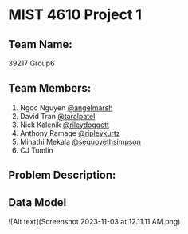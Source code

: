 # MIST 4610 Project 1

## Team Name: 
39217 Group6

## Team Members:
1. Ngoc Nguyen [@angelmarsh](https://www.github.com/apm83682)
2. David Tran [@taralpatel](https://www.github.com/taralbpatel)
3. Nick Kalenik [@rileydoggett](https://www.github.com/RileyDoggett)
4. Anthony Ramage [@ripleykurtz](https://www.github.com/RipleyKurtz)
5. Minathi Mekala [@sequoyethsimpson](https://www.github.com/quoysimpson)
6. CJ Tumlin

## Problem Description:



## Data Model

![Alt text](Screenshot 2023-11-03 at 12.11.11 AM.png)


